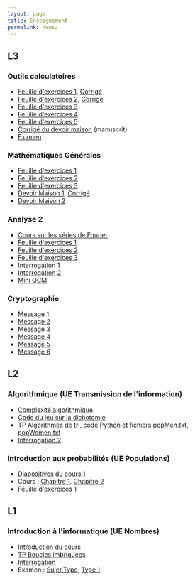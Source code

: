 ```yaml
---
layout: page
title: Enseignement
permalink: /ens/
---
```


## L3

### Outils calculatoires

* [Feuille d'exercices 1](../docs/L3/outils_calc/td1), [Corrigé](../docs/L3/outils_calc/td1_corrige.pdf)
* [Feuille d'exercices 2](../docs/L3/outils_calc/td2.pdf), [Corrigé](../docs/L3/outils_calc/td2_corrige.pdf)
* [Feuille d'exercices 3](../docs/L3/outils_calc/td3.pdf) 
* [Feuille d'exercices 4](../docs/L3/outils_calc/td4.pdf) 
* [Feuille d'exercices 5](../docs/L3/outils_calc/td5.pdf)
* [Corrigé du devoir maison](../docs/L3/outils_calc/dm1_corrige.pdf) (manuscrit)
* [Examen](../docs/L3/outils_calc/examen.pdf)

### Mathématiques Générales

* [Feuille d'exercices 1](../docs/L3/maths_G/td1.pdf)
* [Feuille d'exercices 2](../docs/L3/maths_G/td2.pdf)
* [Feuille d'exercices 3](../docs/L3/maths_G/td3.pdf)
* [Devoir Maison 1](../docs/L3/maths_G/dm1.pdf), [Corrigé](../docs/L3/maths_G/dm1_corrige.pdf)
* [Devoir Maison 2](../docs/L3/maths_G/dm2.pdf)

### Analyse 2

* [Cours sur les séries de Fourier](../docs/L3/analyse2/fourier.pdf)
* [Feuille d'exercices 1](../docs/L3/analyse2/td1.pdf)
* [Feuille d'exercices 2](../docs/L3/analyse2/td2.pdf)
* [Feuille d'exercices 3](../docs/L3/analyse2/td3.pdf)
* [Interrogation 1](../docs/L3/analyse2/interro1.pdf)
* [Interrogation 2](../docs/L3/analyse2/interro2.pdf)
* [Mini QCM](../docs/L3/analyse2/quiz.pdf)


### Cryptographie

* [Message 1](../docs/L3/crypto/message1.txt)
* [Message 2](../docs/L3/crypto/message2.txt)
* [Message 3](../docs/L3/crypto/message3.txt)
* [Message 4](../docs/L3/crypto/message4.txt)
* [Message 5](../docs/L3/crypto/message5.txt)
* [Message 6](../docs/L3/crypto/message6.txt)

## L2

### Algorithmique (UE Transmission de l'information)

* [Complexité algorithmique](../docs/L2/algo/complexite.pdf)
* [Code du jeu sur la dichotomie](../docs/L2/algo/guess.py)
* [TP Algorithmes de tri](../docs/L2/algo/seance3), [code Python](../docs/L2/algo/seance3_squelette.py) et fichiers [popMen.txt](../docs/L2/algo/popMen.txt), [popWomen.txt](../docs/L2/algo/popWomen.txt)
* [Interrogation 2](../docs/L2/algo/interro2.pdf)

### Introduction aux probabilités (UE Populations)

* [Diapositives du cours 1](../docs/L2/probas/slides/)
* Cours : [Chapitre 1](../docs/L2/probas/chap1), [Chapitre 2](../docs/L2/probas/chap2)
* [Feuille d'exercices 1](../docs/L2/probas/td1)

## L1


### Introduction à l'informatique (UE Nombres)

* [Introduction du cours](../docs/L1/info/intro.pdf)
* [TP Boucles imbriquées](../docs/L1/info/boucles2.pdf)
* [Interrogation](../docs/L1/info/eval1.pdf)
* Examen : [Sujet Type](../docs/L1/info/sujet_type.pdf), [Type 1](../docs/L1/info/type1.pdf)
